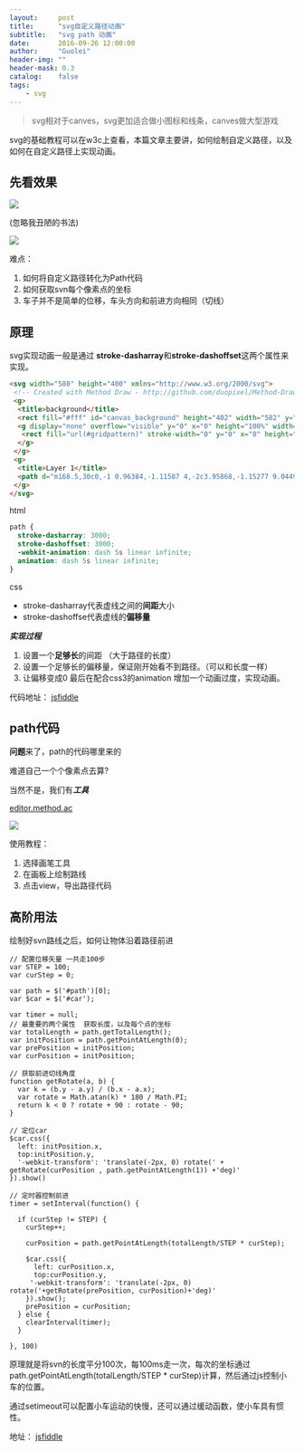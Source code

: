 ```yaml
---
layout:     post
title:      "svg自定义路径动画"
subtitle:   "svg path 动画"
date:       2016-09-26 12:00:00
author:     "Guolei"
header-img: ""
header-mask: 0.3
catalog:    false
tags:
    - svg
---
```


> svg相对于canves，svg更加适合做小图标和线条，canves做大型游戏

svg的基础教程可以在w3c上查看，本篇文章主要讲，如何绘制自定义路径，以及如何在自定义路径上实现动画。

## 先看效果

![](http://www.qinguolei.com/img/in-post/svg/lei.gif)


(忽略我丑陋的书法)

![](http://www.qinguolei.com/img/in-post/svg/car.gif)


难点：

1.  如何将自定义路径转化为Path代码
2.  如何获取svn每个像素点的坐标
3.  车子并不是简单的位移，车头方向和前进方向相同（切线）

## 原理


svg实现动画一般是通过 **stroke-dasharray**和**stroke-dashoffset**这两个属性来实现。

```html
<svg width="580" height="400" xmlns="http://www.w3.org/2000/svg">
 <!-- Created with Method Draw - http://github.com/duopixel/Method-Draw/ -->
 <g>
  <title>background</title>
  <rect fill="#fff" id="canvas_background" height="402" width="582" y="-1" x="-1"/>
  <g display="none" overflow="visible" y="0" x="0" height="100%" width="100%" id="canvasGrid">
   <rect fill="url(#gridpattern)" stroke-width="0" y="0" x="0" height="100%" width="100%"/>
  </g>
 </g>
 <g>
  <title>Layer 1</title>
  <path d="m168.5,30c0,-1 0.96384,-1.11587 4,-2c3.95868,-1.15277 9.04495,-0.2669 15,-1c4.09221,-0.50377 9.01257,-0.64556 14,-1c7.05328,-0.50126 15,-1 23,-1c6,0 13,0 21,0c9,0 16,0 17,0c1,0 6.41422,2.58579 5,4c-0.70709,0.70711 -4.13043,1.48757 -9,3c-7.27304,2.25893 -13.07278,6.8819 -18,10c-6.09346,3.85613 -13.97354,9.06009 -23,13c-13.95969,6.09319 -31.09531,13.79768 -44,20c-10.07687,4.8432 -18.25406,7.35724 -24,10c-5.2975,2.4365 -12,6 -18,9c-4,2 -8.94341,3.14773 -14,5c-5.93867,2.17538 -10.07844,2.78985 -13,4c-2.06586,0.85571 -3.18734,1.79319 -1,0c5.57665,-4.57176 14.78916,-10.40383 26,-16c10.81097,-5.39656 19.94585,-10.14858 28,-13c8.94293,-3.16607 18.93364,-5.36646 29,-7c7.95816,-1.29143 16.01761,-2.50378 23,-3c7.05328,-0.50126 15,-1 25,-1c10,0 19,0 26,0c9,0 17,0 26,0c4,0 7,0 8,1c1,1 2,4 3,8c1,4 2.09964,8.06743 1,17c-1.00754,8.18443 -6,15 -9,21c-3,6 -4.56952,10.133 -6,14c-2.32739,6.29152 -3.0979,8.82443 -5,10c-0.85065,0.52573 -1.91754,-0.05664 -4,-3c-2.88785,-4.0817 -7.86548,-9.26365 -12,-15c-3.92236,-5.44198 -12.08847,-17.93415 -21,-30c-8.08066,-10.94089 -13.69594,-19.1594 -18,-27c-2.80591,-5.11145 -4.29289,-6.29289 -5,-7c-1.41422,-1.41422 -2.14774,-4.94341 -4,-10c-2.17538,-5.93866 -1,-13 -3,-13c-2,0 -1,7 -1,14c0,16 0.16263,32.0242 -2,46c-1.86035,12.02244 -3.87253,27.03259 -7,39c-2.88283,11.03128 -3.58578,17.58578 -5,19c-0.70711,0.70711 -2,-2 -2,-7c0,-7 2.98692,-15.75711 4,-22c0.96109,-5.92252 3.17293,-11.44966 6,-19c1.78799,-4.77525 2.41589,-6.76108 4,-10c1.38936,-2.84072 1,-4 2,-5c1,-1 2,-1 4,0c4,2 9.04735,5.93789 13,9c5.06187,3.92142 8.87766,6.066 10,8c1.80972,3.11848 1.5405,5.0535 2,7c0.51375,2.17625 1,3 1,4c0,1 -2,1 -4,1c-2,0 -5.132,-1.75532 -9,-4c-3.11848,-1.80972 -3,-4 -4,-4c-1,0 1.42215,4.19075 3,8c2.23141,5.3871 3.84723,9.04132 5,13c0.88414,3.03616 1,5 1,7c0,3 -1.69255,5.186 -3,7c-0.8269,1.14726 -2.48825,1.58672 -5,-1c-6.57204,-6.76817 -10.51442,-16.46185 -21,-27c-9.48933,-9.5369 -16.87856,-14.49346 -20,-15c-3.94835,-0.64073 -9,0 -16,0c-5,0 -9,0 -10,0c-1,0 -1,-1 0,-1c4,0 8.186,1.69255 10,3c2.29454,1.65381 1.85194,3.22836 3,6c0.5412,1.30656 1.4595,2.0535 1,4c-0.51375,2.17625 -3.87856,4.49346 -7,5c-4.93544,0.80091 -10,0 -13,0c-1,0 2.19801,0.63297 8,4c3.11848,1.80972 5,3 5,4c0,1 0.91948,2.48692 -1,5c-2.18855,2.86536 -8,4 -15,5c-7,1 -11,1 -13,1c-1,0 -1.1387,1.00966 -1,2c1.00977,7.20975 7.74022,14.24005 17,24c5.84019,6.15565 13.97252,9.64749 15,14c1.14876,4.86624 3.60582,11.14442 2,20c-1.52446,8.40691 -8.67679,19.18256 -15,30c-4.76083,8.14459 -8.38687,13.9176 -11,15c-0.92387,0.38269 -3,-2 -3,-9c0,-14 2,-24 6,-32c4,-8 8.25287,-17.83705 16,-24c7.38283,-5.87314 14.66708,-8.94373 22,-11c6.80844,-1.90919 15,-1 24,-1c12,0 24,0 34,0c9,0 16.87857,-0.49345 20,-1c0.98709,-0.16019 1.83981,0.01291 2,1c0.50653,3.12144 2.57974,8.8905 4,18c1.70151,10.91351 1,24 1,36c0,12 0.45557,26.1328 -5,44c-3.69391,12.09772 -7,23 -11,31c-2,4 -2.09789,6.82443 -4,8c-0.85065,0.52573 -1,2 -3,2c-3,0 -6.74066,-2.38458 -14,-7c-15.49161,-9.84937 -37.41005,-19.27457 -52,-28c-12.37761,-7.40234 -16.62532,-12.41362 -21,-16c-2.78833,-2.28587 -6.67261,-5.70848 -9,-12c-1.4305,-3.867 -2,-9 -2,-13c0,-1 -0.203,-3.2565 1,-4c2.68999,-1.66251 7.81602,-2.7007 18,-5c12.83,-2.89671 29,-3 44,-3c13,0 23.61731,1.92387 24,1c1.0824,-2.61313 -4.21005,-5.85075 -7,-10c-3.2536,-4.83881 -4.41156,-9.40401 -8,-14c-2.61098,-3.34407 -6.88152,-7.19028 -10,-9c-1.93399,-1.12234 -3,-2 -4,-3c0,0 0,5 0,10c0,10 0.56841,26.05223 -1,40c-1.46977,13.07057 -1.09271,23.03748 -2,34c-0.50171,6.06204 -1.29289,9.29291 -2,10c-0.70711,0.70709 -3.00388,0.76706 -10,1c-15.02496,0.50027 -32.53976,4.46872 -40,6c-0.97958,0.20108 -3,0 -4,0c-1,0 1,0 8,0c9,0 28,0 45,0c12,0 23,0 32,1l8,1l4,0l3,0" id="svg_1" stroke-width="1.5" stroke="#000" fill="none"/>
 </g>
</svg>
```

html


```css
path {
  stroke-dasharray: 3000;
  stroke-dashoffset: 3000;
  -webkit-animation: dash 5s linear infinite;
  animation: dash 5s linear infinite;
}
```

css

* stroke-dasharray代表虚线之间的**间距**大小
* stroke-dashoffse代表虚线的**偏移量**


***实现过程***

1. 设置一个**足够长**的间距 （大于路径的长度）
2. 设置一个足够长的偏移量，保证刚开始看不到路径。（可以和长度一样）
3. 让偏移变成0  最后在配合css3的animation  增加一个动画过度，实现动画。

代码地址： [jsfiddle](
https://jsfiddle.net/thunder1992/q6e54ewt/)

## path代码

**问题**来了，path的代码哪里来的

难道自己一个个像素点去算?

当然不是，我们有***工具***

[editor.method.ac](http://editor.method.ac/)

![](http://www.qinguolei.com/img/in-post/svg/mothod.png)

使用教程：

1. 选择画笔工具
2. 在画板上绘制路线
3. 点击view，导出路径代码

## 高阶用法

绘制好svn路线之后，如何让物体沿着路径前进

```
// 配置位移矢量 一共走100步
var STEP = 100;
var curStep = 0;

var path = $('#path')[0];
var $car = $('#car');

var timer = null;
// 最重要的两个属性  获取长度，以及每个点的坐标
var totalLength = path.getTotalLength();
var initPosition = path.getPointAtLength(0);
var prePosition = initPosition;
var curPosition = initPosition;

// 获取前进切线角度
function getRotate(a, b) {
  var k = (b.y - a.y) / (b.x - a.x);
  var rotate = Math.atan(k) * 180 / Math.PI;
  return k < 0 ? rotate + 90 : rotate - 90;
}

// 定位car 
$car.css({
  left: initPosition.x,
  top:initPosition.y,
  '-webkit-transform': 'translate(-2px, 0) rotate(' + getRotate(curPosition , path.getPointAtLength(1)) +'deg)'
}).show()

// 定时器控制前进
timer = setInterval(function() {
  
  if (curStep != STEP) {
    curStep++;
    
    curPosition = path.getPointAtLength(totalLength/STEP * curStep);
   
    $car.css({
      left: curPosition.x,
      top:curPosition.y,
     '-webkit-transform': 'translate(-2px, 0) rotate('+getRotate(prePosition, curPosition)+'deg)'
    }).show();
    prePosition = curPosition;
  } else {
    clearInterval(timer);
  }
  
}, 100)
```

原理就是将svn的长度平分100次，每100ms走一次，每次的坐标通过 path.getPointAtLength(totalLength/STEP * curStep)计算，然后通过js控制小车的位置。

通过setimeout可以配置小车运动的快慢，还可以通过缓动函数，使小车具有惯性。

地址： [jsfiddle](https://jsfiddle.net/thunder1992/goeopq7p/)

